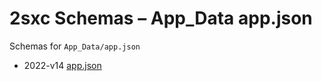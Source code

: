 # 2sxc Schemas – App_Data app.json

Schemas for `App_Data/app.json`

* 2022-v14 [app.json](./v14/app.json)
